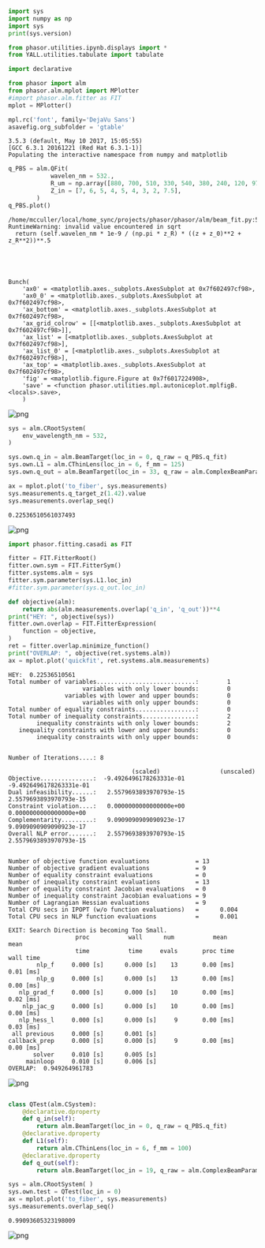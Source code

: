 

```python
import sys
import numpy as np
import sys
print(sys.version)

from phasor.utilities.ipynb.displays import *
from YALL.utilities.tabulate import tabulate

import declarative

from phasor import alm
from phasor.alm.mplot import MPlotter
#import phasor.alm.fitter as FIT
mplot = MPlotter()

mpl.rc('font', family='DejaVu Sans')
asavefig.org_subfolder = 'gtable'
```

    3.5.3 (default, May 10 2017, 15:05:55) 
    [GCC 6.3.1 20161221 (Red Hat 6.3.1-1)]
    Populating the interactive namespace from numpy and matplotlib



```python
q_PBS = alm.QFit(                                                             
            wavelen_nm = 532.,                                                      
            R_um = np.array([880, 700, 510, 330, 540, 380, 240, 120, 970]) / 2,                                   
            Z_in = [7, 6, 5, 4, 5, 4, 3, 2, 7.5],                                                          
        )  
q_PBS.plot()
```

    /home/mcculler/local/home_sync/projects/phasor/phasor/alm/beam_fit.py:58: RuntimeWarning: invalid value encountered in sqrt
      return (self.wavelen_nm * 1e-9 / (np.pi * z_R) * ((z + z_0)**2 + z_R**2))**.5





    Bunch(
        'ax0' = <matplotlib.axes._subplots.AxesSubplot at 0x7f602497cf98>,
        'ax0_0' = <matplotlib.axes._subplots.AxesSubplot at 0x7f602497cf98>,
        'ax_bottom' = <matplotlib.axes._subplots.AxesSubplot at 0x7f602497cf98>,
        'ax_grid_colrow' = [[<matplotlib.axes._subplots.AxesSubplot at 0x7f602497cf98>]],
        'ax_list' = [<matplotlib.axes._subplots.AxesSubplot at 0x7f602497cf98>],
        'ax_list_0' = [<matplotlib.axes._subplots.AxesSubplot at 0x7f602497cf98>],
        'ax_top' = <matplotlib.axes._subplots.AxesSubplot at 0x7f602497cf98>,
        'fig' = <matplotlib.figure.Figure at 0x7f6017224908>,
        'save' = <function phasor.utilities.mpl.autoniceplot.mplfigB.<locals>.save>,
        )




![png](green_table_QUICK_files/green_table_QUICK_1_2.png)



```python
sys = alm.CRootSystem( 
    env_wavelength_nm = 532,
)

sys.own.q_in = alm.BeamTarget(loc_in = 0, q_raw = q_PBS.q_fit)
sys.own.L1 = alm.CThinLens(loc_in = 6, f_mm = 125)
sys.own.q_out = alm.BeamTarget(loc_in = 33, q_raw = alm.ComplexBeamParam.from_Z_W0(0, 450e-6, wavelen = 532e-9))

ax = mplot.plot('to_fiber', sys.measurements)
sys.measurements.q_target_z(1.42).value
sys.measurements.overlap_seq()
```




    0.22536510561037493




![png](green_table_QUICK_files/green_table_QUICK_2_1.png)



```python
import phasor.fitting.casadi as FIT

fitter = FIT.FitterRoot()
fitter.own.sym = FIT.FitterSym()
fitter.systems.alm = sys
fitter.sym.parameter(sys.L1.loc_in)
#fitter.sym.parameter(sys.q_out.loc_in)

def objective(alm):
    return abs(alm.measurements.overlap('q_in', 'q_out'))**4
print("HEY: ", objective(sys))
fitter.own.overlap = FIT.FitterExpression(
    function = objective,
)
ret = fitter.overlap.minimize_function()
print("OVERLAP: ", objective(ret.systems.alm))
ax = mplot.plot('quickfit', ret.systems.alm.measurements)
```

    HEY:  0.22536510561
    Total number of variables............................:        1
                         variables with only lower bounds:        0
                    variables with lower and upper bounds:        0
                         variables with only upper bounds:        0
    Total number of equality constraints.................:        0
    Total number of inequality constraints...............:        2
            inequality constraints with only lower bounds:        2
       inequality constraints with lower and upper bounds:        0
            inequality constraints with only upper bounds:        0
    
    
    Number of Iterations....: 8
    
                                       (scaled)                 (unscaled)
    Objective...............:  -9.4926496178263331e-01   -9.4926496178263331e-01
    Dual infeasibility......:   2.5579693893970793e-15    2.5579693893970793e-15
    Constraint violation....:   0.0000000000000000e+00    0.0000000000000000e+00
    Complementarity.........:   9.0909090909090923e-17    9.0909090909090923e-17
    Overall NLP error.......:   2.5579693893970793e-15    2.5579693893970793e-15
    
    
    Number of objective function evaluations             = 13
    Number of objective gradient evaluations             = 9
    Number of equality constraint evaluations            = 0
    Number of inequality constraint evaluations          = 13
    Number of equality constraint Jacobian evaluations   = 0
    Number of inequality constraint Jacobian evaluations = 9
    Number of Lagrangian Hessian evaluations             = 9
    Total CPU secs in IPOPT (w/o function evaluations)   =      0.004
    Total CPU secs in NLP function evaluations           =      0.001
    
    EXIT: Search Direction is becoming Too Small.
                       proc           wall      num           mean             mean
                       time           time     evals       proc time        wall time
            nlp_f     0.000 [s]      0.000 [s]    13       0.00 [ms]        0.01 [ms]
            nlp_g     0.000 [s]      0.000 [s]    13       0.00 [ms]        0.00 [ms]
       nlp_grad_f     0.000 [s]      0.000 [s]    10       0.00 [ms]        0.02 [ms]
        nlp_jac_g     0.000 [s]      0.000 [s]    10       0.00 [ms]        0.00 [ms]
       nlp_hess_l     0.000 [s]      0.000 [s]     9       0.00 [ms]        0.03 [ms]
     all previous     0.000 [s]      0.001 [s]
    callback_prep     0.000 [s]      0.000 [s]     9       0.00 [ms]        0.00 [ms]
           solver     0.010 [s]      0.005 [s]
         mainloop     0.010 [s]      0.006 [s]
    OVERLAP:  0.949264961783



![png](green_table_QUICK_files/green_table_QUICK_3_1.png)



```python

class QTest(alm.CSystem):
    @declarative.dproperty
    def q_in(self):
        return alm.BeamTarget(loc_in = 0, q_raw = q_PBS.q_fit)
    @declarative.dproperty
    def L1(self):
        return alm.CThinLens(loc_in = 6, f_mm = 100)
    @declarative.dproperty
    def q_out(self):
        return alm.BeamTarget(loc_in = 19, q_raw = alm.ComplexBeamParam.from_Z_W0(0, 450e-6))

sys = alm.CRootSystem( )
sys.own.test = QTest(loc_in = 0)
ax = mplot.plot('to_fiber', sys.measurements)
sys.measurements.overlap_seq()
```




    0.99093605323198009




![png](green_table_QUICK_files/green_table_QUICK_4_1.png)



```python

```
